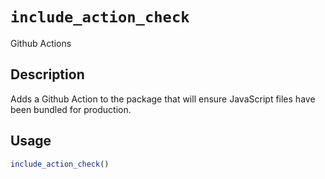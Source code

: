 # `include_action_check`

Github Actions


## Description

Adds a Github Action to the package that will ensure
 JavaScript files have been bundled for production.


## Usage

```r
include_action_check()
```


